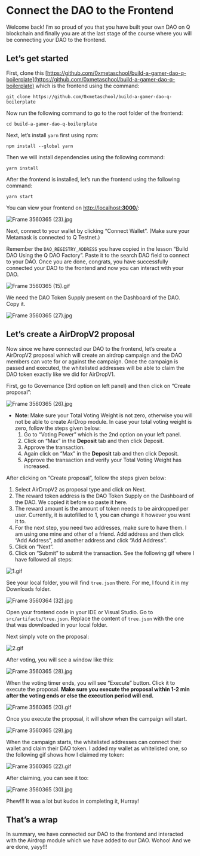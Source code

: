 # Connect the DAO to the Frontend

Welcome back! I’m so proud of you that you have built your own DAO on Q blockchain and finally you are at the last stage of the course where you will be connecting your DAO to the frontend. 

## Let’s get started

First, clone this [https://github.com/0xmetaschool/build-a-gamer-dao-q-boilerplate](https://github.com/0xmetaschool/build-a-gamer-dao-q-boilerplate) which is the frontend using the command:

```
git clone https://github.com/0xmetaschool/build-a-gamer-dao-q-boilerplate
```

Now run the following command to go to the root folder of the frontend:

```
cd build-a-gamer-dao-q-boilerplate
```

Next, let’s install `yarn` first using npm:

```
npm install --global yarn
```

Then we will install dependencies using the following command:

```
yarn install
```

After the frontend is installed, let’s run the frontend using the following command:

```
yarn start
```

You can view your frontend on [http://localhost:**3000**/](http://localhost:3000/):

![Frame 3560365 (23).jpg](https://raw.githubusercontent.com/0xmetaschool/Learning-Projects/main/assests_for_all/assests_for_q/q-update/5.1.%20Connect%20the%20DAO%20to%20the%20Frontend/Frame_3560365_(23).webp)

Next, connect to your wallet by clicking “Connect Wallet”. (Make sure your Metamask is connected to Q Testnet.)

Remember the `DAO_REGISTRY_ADDRESS` you have copied in the lesson “Build DAO Using the Q DAO Factory”. Paste it to the search DAO field to connect to your DAO. Once you are done, congrats, you have successfully connected your DAO to the frontend and now you can interact with your DAO.

![Frame 3560365 (15).gif](https://github.com/0xmetaschool/Learning-Projects/blob/main/assests_for_all/assests_for_q/q-update/5.1.%20Connect%20the%20DAO%20to%20the%20Frontend/gif_1.gif?raw=true)

We need the DAO Token Supply present on the Dashboard of the DAO. Copy it.

![Frame 3560365 (27).jpg](https://raw.githubusercontent.com/0xmetaschool/Learning-Projects/main/assests_for_all/assests_for_q/q-update/5.1.%20Connect%20the%20DAO%20to%20the%20Frontend/Frame_3560365_(27).webp)

## Let’s create a AirDropV2 proposal

Now since we have connected our DAO to the frontend, let’s create a AirDropV2 proposal which will create an airdrop campaign and the DAO members can vote for or against the campaign. Once the campaign is passed and executed, the whitelisted addresses will be able to claim the DAO token exactly like we did for AirDropV1.

First, go to Governance (3rd option on left panel) and then click on “Create proposal”:

![Frame 3560365 (26).jpg](https://raw.githubusercontent.com/0xmetaschool/Learning-Projects/main/assests_for_all/assests_for_q/q-update/5.1.%20Connect%20the%20DAO%20to%20the%20Frontend/Frame_3560365_(26).webp)

- **Note**: Make sure your Total Voting Weight is not zero, otherwise you will not be able to create AirDrop module. In case your total voting weight is zero, follow the steps given below:
    1. Go to “Voting Power” which is the 2nd option on your left panel.
    2. Click on “Max” in the **Deposit** tab and then click Deposit.
    3. Approve the transaction.
    4. Again click on “Max” in the **Deposit** tab and then click Deposit.
    5. Approve the transaction and verify your Total Voting Weight has increased.

After clicking on “Create proposal”, follow the steps given below:

1. Select AirDropV2 as proposal type and click on Next.
2. The reward token address is the DAO Token Supply on the Dashboard of the DAO. We copied it before so paste it here.
3. The reward amount is the amount of token needs to be airdropped per user. Currently, it is autofilled to 1, you can change it however you want it to.
4. For the next step, you need two addresses, make sure to have them. I am using one mine and other of a friend. Add address and then click “Add Address”, add another address and click “Add Address”.
5. Click on “Next”.
6. Click on “Submit” to submit the transaction. See the following gif where I have followed all steps:

![1.gif](https://github.com/0xmetaschool/Learning-Projects/blob/main/assests_for_all/assests_for_q/q-update/5.1.%20Connect%20the%20DAO%20to%20the%20Frontend/gif_2.gif?raw=true)

See your local folder, you will find `tree.json` there. For me, I found it in my Downloads folder.

![Frame 3560364 (32).jpg](https://raw.githubusercontent.com/0xmetaschool/Learning-Projects/main/assests_for_all/assests_for_q/q-update/5.1.%20Connect%20the%20DAO%20to%20the%20Frontend/Frame_3560364_(32).webp)

Open your frontend code in your IDE or Visual Studio. Go to `src/artifacts/tree.json`. Replace the content of `tree.json` with the one that was downloaded in your local folder.

Next simply vote on the proposal:

![2.gif](https://github.com/0xmetaschool/Learning-Projects/blob/main/assests_for_all/assests_for_q/q-update/5.1.%20Connect%20the%20DAO%20to%20the%20Frontend/gif_3.gif?raw=true)

After voting, you will see a window like this:

![Frame 3560365 (28).jpg](https://raw.githubusercontent.com/0xmetaschool/Learning-Projects/main/assests_for_all/assests_for_q/q-update/5.1.%20Connect%20the%20DAO%20to%20the%20Frontend/Frame_3560365_(28).webp)

When the voting timer ends, you will see “Execute” button. Click it to execute the proposal. **Make sure you execute the proposal within 1-2 min after the voting ends or else the execution period will end.**

![Frame 3560365 (20).gif](https://github.com/0xmetaschool/Learning-Projects/blob/main/assests_for_all/assests_for_q/q-update/5.1.%20Connect%20the%20DAO%20to%20the%20Frontend/gif_4.gif?raw=true)

Once you execute the proposal, it will show when the campaign will start.

![Frame 3560365 (29).jpg](https://raw.githubusercontent.com/0xmetaschool/Learning-Projects/main/assests_for_all/assests_for_q/q-update/5.1.%20Connect%20the%20DAO%20to%20the%20Frontend/Frame_3560365_(29).webp)

When the campaign starts, the whitelisted addresses can connect their wallet and claim their DAO token. I added my wallet as whitelisted one, so the following gif shows how I claimed my token:

![Frame 3560365 (22).gif](https://github.com/0xmetaschool/Learning-Projects/blob/main/assests_for_all/assests_for_q/q-update/5.1.%20Connect%20the%20DAO%20to%20the%20Frontend/gif_5.gif?raw=true)

After claiming, you can see it too:

![Frame 3560365 (30).jpg](https://raw.githubusercontent.com/0xmetaschool/Learning-Projects/main/assests_for_all/assests_for_q/q-update/5.1.%20Connect%20the%20DAO%20to%20the%20Frontend/Frame_3560365_(30).webp)

Phew!!! It was a lot but kudos in completing it, Hurray!

## That’s a wrap

In summary, we have connected our DAO to the frontend and interacted with the Airdrop module which we have added to our DAO. Wohoo! And we are done, yayy!!!